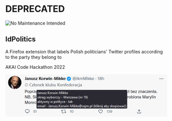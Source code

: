<h1>DEPRECATED</h1>

![No Maintenance Intended](https://img.shields.io/maintenance/no/2023.svg)

## IdPolitics
A Firefox extension that labels Polish politicians' Twitter profiles according to the party they belong to

AKAI Code Hackathon 2022

![Example screenshot](./doc/2.png)
